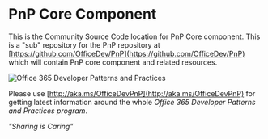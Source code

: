 # PnP Core Component # 
This is the Community Source Code location for PnP Core component. This is a "sub" repository for the PnP repository at [https://github.com/OfficeDev/PnP](https://github.com/OfficeDev/PnP) which will contain PnP core component and related resources. 

![Office 365 Developer Patterns and Practices](https://camo.githubusercontent.com/a732087ed949b0f2f84f5f02b8c79f1a9dd96f65/687474703a2f2f692e696d6775722e636f6d2f6c3031686876452e706e67)

Please use [http://aka.ms/OfficeDevPnP](http://aka.ms/OfficeDevPnP) for getting latest information around the whole *Office 365 Developer Patterns and Practices program*.

*"Sharing is Caring"*
